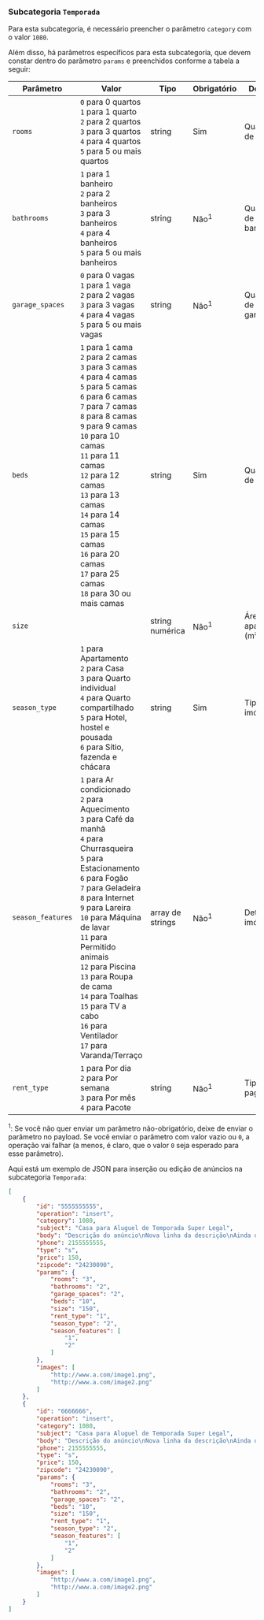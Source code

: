### Subcategoria `Temporada`

Para esta subcategoria, é necessário preencher o parâmetro `category` com o valor `1080`.

Além disso, há parâmetros específicos para esta subcategoria, que devem constar dentro do parâmetro `params` e preenchidos conforme a tabela a seguir:


| Parâmetro | Valor | Tipo | Obrigatório | Descrição |
|------------------|--------------------------------------------------------------------------------------------------------------------------------------------------------------------------------------------------------------------------------------------------------------------------------------------------------------------------------------------------------------------------------------------------------------------------------------------------------------------------------------------------------------------------------------------------------------------------------------------------------------------------------------------------------------------------------------------------------------------------------------------------------------------------------------------------------------------------------------------------------------------------------------------------------------------------------------------------------------------------------------------------------------------------------------------------------------------------------|------------------|-------------|----------------------------|
| `rooms` | `0` para 0 quartos<br> `1` para 1 quarto<br> `2` para 2 quartos<br> `3` para 3 quartos<br> `4` para 4 quartos<br> `5` para 5 ou mais quartos<br> | string | Sim | Quantidade de quartos |
| `bathrooms` | `1` para 1 banheiro<br> `2` para 2 banheiros<br> `3` para 3 banheiros<br> `4` para 4 banheiros<br> `5` para 5 ou mais banheiros<br> | string | Não<sup>1</sup> | Quantidade de banheiros |
| `garage_spaces` | `0` para 0 vagas<br> `1` para 1 vaga<br> `2` para 2 vagas<br> `3` para 3 vagas<br> `4` para 4 vagas<br> `5` para 5 ou mais vagas<br> | string | Não<sup>1</sup> | Quantidade de vagas de garagem |
| `beds` | `1` para 1 cama<br> `2` para 2 camas<br> `3` para 3 camas<br> `4` para 4 camas<br> `5` para 5 camas<br> `6` para 6 camas<br>`7` para 7 camas<br>`8` para 8 camas<br>`9` para 9 camas<br>`10` para 10 camas<br>`11` para 11 camas<br>`12` para 12 camas<br>`13` para 13 camas<br>`14` para 14 camas<br>`15` para 15 camas<br>`16` para 20 camas<br>`17` para 25 camas<br>`18` para 30 ou mais camas | string | Sim | Quantidade de camas |
| `size` |  | string numérica | Não<sup>1</sup> | Área do apartamento (m²) |
| `season_type` | `1` para Apartamento<br> `2` para Casa<br> `3` para Quarto individual<br> `4` para Quarto compartilhado<br> `5` para Hotel, hostel e pousada<br>`6` para Sítio, fazenda e chácara | string | Sim | Tipo de imóvel |
| `season_features` | `1` para Ar condicionado<br> `2` para Aquecimento<br> `3` para Café da manhã<br> `4` para Churrasqueira<br> `5` para Estacionamento<br> `6` para Fogão<br> `7` para Geladeira<br> `8` para Internet<br> `9` para Lareira<br> `10` para Máquina de lavar<br> `11` para Permitido animais<br> `12` para Piscina<br> `13` para Roupa de cama<br> `14` para Toalhas<br> `15` para TV a cabo<br> `16` para Ventilador<br> `17` para Varanda/Terraço | array de strings | Não<sup>1</sup> | Detalhes do imóvel |
| `rent_type` | `1` para Por dia<br> `2` para Por semana<br> `3` para Por mês<br> `4` para Pacote | string | Não<sup>1</sup> | Tipo de pagamento |

<sup>1</sup>: Se você não quer enviar um parâmetro não-obrigatório, deixe de enviar o parâmetro no payload. Se você enviar o parâmetro com valor vazio ou `0`, a operação vai falhar (a menos, é claro, que o valor `0` seja esperado para esse parâmetro).

Aqui está um exemplo de JSON para inserção ou edição de anúncios na subcategoria `Temporada`:

```json
[
    {
        "id": "5555555555",
        "operation": "insert",
        "category": 1080,
        "subject": "Casa para Aluguel de Temporada Super Legal",
        "body": "Descrição do anúncio\nNova linha da descrição\nAinda outra linha da descrição",
        "phone": 2155555555,
        "type": "s",
        "price": 150,
        "zipcode": "24230090",
        "params": {
            "rooms": "3",
            "bathrooms": "2",
            "garage_spaces": "2",
            "beds": "10",
            "size": "150",
            "rent_type": "1",
            "season_type": "2",
            "season_features": [
                "1",
                "2"
            ]
        },
        "images": [
            "http://www.a.com/image1.png",
            "http://www.a.com/image2.png"
        ]
    },
    {
        "id": "6666666",
        "operation": "insert",
        "category": 1080,
        "subject": "Casa para Aluguel de Temporada Super Legal",
        "body": "Descrição do anúncio\nNova linha da descrição\nAinda outra linha da descrição",
        "phone": 2155555555,
        "type": "s",
        "price": 150,
        "zipcode": "24230090",
        "params": {
            "rooms": "3",
            "bathrooms": "2",
            "garage_spaces": "2",
            "beds": "10",
            "size": "150",
            "rent_type": "1",
            "season_type": "2",
            "season_features": [
                "1",
                "2"
            ]
        },
        "images": [
            "http://www.a.com/image1.png",
            "http://www.a.com/image2.png"
        ]
    }
]
```
